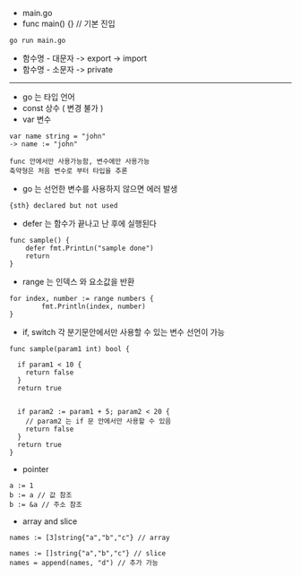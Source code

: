 - main.go  
- func main() {} // 기본 진입
```
go run main.go
```

- 함수명 - 대문자 -> export -> import
- 함수명 - 소문자 -> private

----

- go 는 타입 언어
- const 상수 ( 변경 불가 )
- var 변수

```
var name string = "john"
-> name := "john"

func 안에서만 사용가능함, 변수에만 사용가능
축약형은 처음 변수로 부터 타입을 추론

```

- go 는 선언한 변수를 사용하지 않으면 에러 발생
```
{sth} declared but not used
```
- defer 는 함수가 끝나고 난 후에 실행된다
```
func sample() {
    defer fmt.PrintLn("sample done")
    return
}
```
- range 는 인덱스 와 요소값을 반환
```
for index, number := range numbers {
		fmt.Println(index, number)
}
```

- if, switch 각 분기문안에서만 사용할 수 있는 변수 선언이 가능
```
func sample(param1 int) bool {
   
  if param1 < 10 {
    return false
  }   
  return true


  if param2 := param1 + 5; param2 < 20 {
    // param2 는 if 문 안에서만 사용할 수 있음
    return false
  }  
  return true
}
```
- pointer
```
a := 1
b := a // 값 참조
b := &a // 주소 참조
```

- array and slice
```
names := [3]string{"a","b","c"} // array

names := []string{"a","b","c"} // slice
names = append(names, "d") // 추가 가능
```